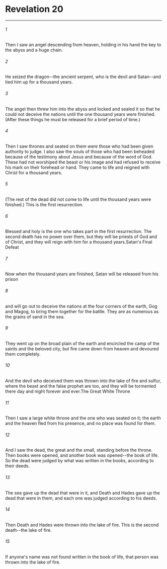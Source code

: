 # Revelation 20
***



###### 1 
Then I saw an angel descending from heaven, holding in his hand the key to the abyss and a huge chain. 

###### 2 
He seized the dragon--the ancient serpent, who is the devil and Satan--and tied him up for a thousand years. 

###### 3 
The angel then threw him into the abyss and locked and sealed it so that he could not deceive the nations until the one thousand years were finished. (After these things he must be released for a brief period of time.) 

###### 4 
Then I saw thrones and seated on them were those who had been given authority to judge. I also saw the souls of those who had been beheaded because of the testimony about Jesus and because of the word of God. These had not worshiped the beast or his image and had refused to receive his mark on their forehead or hand. They came to life and reigned with Christ for a thousand years. 

###### 5 
(The rest of the dead did not come to life until the thousand years were finished.) This is the first resurrection. 

###### 6 
Blessed and holy is the one who takes part in the first resurrection. The second death has no power over them, but they will be priests of God and of Christ, and they will reign with him for a thousand years.Satan's Final Defeat 

###### 7 
Now when the thousand years are finished, Satan will be released from his prison 

###### 8 
and will go out to deceive the nations at the four corners of the earth, Gog and Magog, to bring them together for the battle. They are as numerous as the grains of sand in the sea. 

###### 9 
They went up on the broad plain of the earth and encircled the camp of the saints and the beloved city, but fire came down from heaven and devoured them completely. 

###### 10 
And the devil who deceived them was thrown into the lake of fire and sulfur, where the beast and the false prophet are too, and they will be tormented there day and night forever and ever.The Great White Throne 

###### 11 
Then I saw a large white throne and the one who was seated on it; the earth and the heaven fled from his presence, and no place was found for them. 

###### 12 
And I saw the dead, the great and the small, standing before the throne. Then books were opened, and another book was opened--the book of life. So the dead were judged by what was written in the books, according to their deeds. 

###### 13 
The sea gave up the dead that were in it, and Death and Hades gave up the dead that were in them, and each one was judged according to his deeds. 

###### 14 
Then Death and Hades were thrown into the lake of fire. This is the second death--the lake of fire. 

###### 15 
If anyone's name was not found written in the book of life, that person was thrown into the lake of fire.
